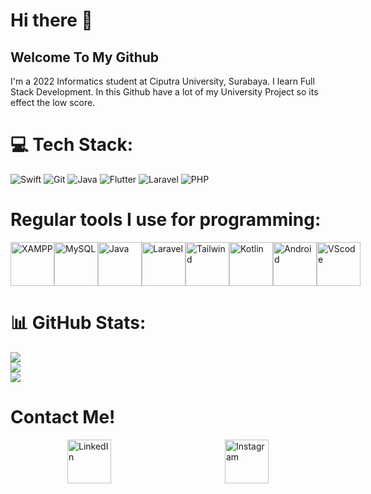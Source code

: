 # Hi there 👋
## Welcome To My Github

I'm a 2022 Informatics student at Ciputra University, Surabaya. I learn Full Stack Development. In this Github have a lot of my University Project so its effect the low score.

# 💻 Tech Stack:
![Swift](https://img.shields.io/badge/swift-F54A2A?style=for-the-badge&logo=swift&logoColor=white) ![Git](https://img.shields.io/badge/git-%23F05033.svg?style=for-the-badge&logo=git&logoColor=white) ![Java](https://img.shields.io/badge/java-%23ED8B00.svg?style=for-the-badge&logo=openjdk&logoColor=white) ![Flutter](https://img.shields.io/badge/Flutter-%2302569B.svg?style=for-the-badge&logo=Flutter&logoColor=white) ![Laravel](https://img.shields.io/badge/Laravel-FF2D20?style=for-the-badge&logo=laravel&logoColor=white) ![PHP](https://img.shields.io/badge/PHP-777BB4?style=for-the-badge&logo=php&logoColor=white)

# Regular tools I use for programming:
<div style="display: flex; justify-content: space-around;">
  <a href="https://www.apachefriends.org">
    <img src="https://w7.pngwing.com/pngs/54/423/png-transparent-white-and-yellow-logo-square-area-text-symbol-yellow-xampp-text-rectangle-orange-thumbnail.png" alt="XAMPP" width="70"/>
  </a>
  <a href="https://www.mysql.com">
    <img src="https://logowik.com/content/uploads/images/mysql.jpg" alt="MySQL" width="70"/>
  </a>
  <a href="https://www.java.com/en/">
    <img src="https://logowik.com/content/uploads/images/731_java.jpg" alt="Java" width="70"/>
  </a>
  <a href="https://laravel.com">
    <img src="https://w7.pngwing.com/pngs/399/620/png-transparent-laravel-hd-logo.png" alt="Laravel" width="70"/>
  </a>
  <a href="https://tailwindcss.com">
    <img src="https://upload.wikimedia.org/wikipedia/commons/thumb/d/d5/Tailwind_CSS_Logo.svg/1024px-Tailwind_CSS_Logo.svg.png" alt="Tailwind" width="70"/>
  </a>
  <a href="https://kotlinlang.org">
    <img src="https://upload.wikimedia.org/wikipedia/commons/7/74/Kotlin_Icon.png" alt="Kotlin" width="70"/>
  </a>
  <a href="https://www.android.com">
    <img src="https://cdn.freebiesupply.com/logos/large/2x/android-logo-png-transparent.png" alt="Android" width="70"/>
  </a>
  <a href="https://code.visualstudio.com">
    <img src="https://uxwing.com/wp-content/themes/uxwing/download/brands-and-social-media/visual-studio-code-icon.png" alt="VScode" width="70"/>
  </a>
</div>

# 📊 GitHub Stats:
![](https://github-readme-stats.vercel.app/api?username=Jukius30&theme=dark&hide_border=false&include_all_commits=false&count_private=false)<br/>
![](https://github-readme-streak-stats.herokuapp.com/?user=Jukius30&theme=dark&hide_border=false)<br/>
![](https://github-readme-stats.vercel.app/api/top-langs/?username=Jukius30&theme=dark&hide_border=false&include_all_commits=false&count_private=false&layout=compact)


# Contact Me!
<div style="display: flex; justify-content: space-around;">
  <a href="https://www.linkedin.com/in/juliuswuwung/">
    <img src="https://cdn1.iconfinder.com/data/icons/logotypes/32/circle-linkedin-512.png" alt="LinkedIn" width="70"/>
  </a>
  <a href="https://www.instagram.com/julius.sw/?hl=id">
    <img src="https://upload.wikimedia.org/wikipedia/commons/thumb/a/a5/Instagram_icon.png/2048px-Instagram_icon.png" alt="Instagram" width="70"/>
  </a>
</div>
